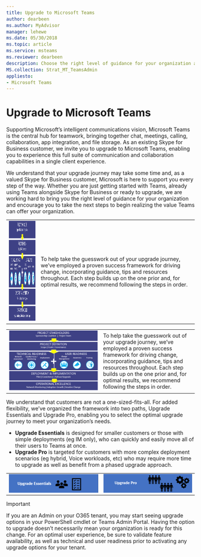 ```yaml
---
title: Upgrade to Microsoft Teams
author: dearbeen
ms.author: MyAdvisor
manager: lehewe
ms.date: 05/30/2018
ms.topic: article
ms.service: msteams
ms.reviewer: dearbeen
description: Choose the right level of guidance for your organization as you prepare to upgrade to Teams. 
MS.collection: Strat_MT_TeamsAdmin
appliesto:
- Microsoft Teams
---
```


# Upgrade to Microsoft Teams

Supporting Microsoft’s intelligent communications vision, Microsoft Teams is the central hub for teamwork, bringing together chat, meetings, calling, collaboration, app integration, and file storage. As an existing Skype for Business customer, we invite you to upgrade to Microsoft Teams, enabling you to experience this full suite of communication and collaboration capabilities in a single client experience.

We understand that your upgrade journey may take some time and, as a valued Skype for Business customer, Microsoft is here to support you every step of the way. Whether you are just getting started with Teams, already using Teams alongside Skype for Business or ready to upgrade, we are working hard to bring you the right level of guidance for your organization and encourage you to take the next steps to begin realizing the value Teams can offer your organization. 


<table>
<tbody>
<tr><td><img src="media/upgrade-to-teams-success-framework.png?branch=Upgrade-working" alt="Project stakeholders form a coalition to define the scope and goals of the project, ensuring that plans focus on both technical and user readiness. The process continues through deployment and implementation, and ends by laying the groundwork for monitoring quality, growing user adoption, and iteratively managing change." width="400px" height="268px"></td><td> To help take the guesswork out of your upgrade journey, we’ve employed a proven success framework for driving change, incorporating guidance, tips and resources throughout. Each step builds up on the one prior and, for optimal results, we recommend following the steps in order.</td></tr></tbody></table>

<table>
<colgroup>
<col width="50%">
<col width="50%">
</colgroup>
<tbody>
<tr><td><img src="media/upgrade-to-teams-success-framework.png?branch=Upgrade-working" alt="Project stakeholders form a coalition to define the scope and goals of the project, ensuring that plans focus on both technical and user readiness. The process continues through deployment and implementation, and ends by laying the groundwork for monitoring quality, growing user adoption, and iteratively managing change."></td><td> To help take the guesswork out of your upgrade journey, we’ve employed a proven success framework for driving change, incorporating guidance, tips and resources throughout. Each step builds up on the one prior and, for optimal results, we recommend following the steps in order.</td></tr></tbody></table>

We understand that customers are not a one-sized-fits-all. For added flexibility, we’ve organized the framework into two paths, Upgrade Essentials and Upgrade Pro, enabling you to select the optimal upgrade journey to meet your organization’s needs.

-  **Upgrade Essentials** is designed for smaller customers or those with simple deployments (eg IM only), who can quickly and easily move all of their users to Teams at once.
-  **Upgrade Pro** is targeted for customers with more complex deployment scenarios (eg hybrid, Voice workloads, etc) who may require more time to upgrade as well as benefit from a phased upgrade approach.
 


|   |   |
| - | - |
| [<img src="media/upgrade-to-teams-upgrade-essentials-icon.png?branch=Upgrade-working" alt="Designed for smaller organizations or those with simple deployments of Skype for Business (IM only or IM plus basic meeting functionality), the Upgrade Essentials checklist steps you through activities designed to quickly move your entire organization to Teams.">](https://review.docs.microsoft.com/en-us/MicrosoftTeams/upgrade-essentials?branch=Upgrade-working) | [<img src="media/upgrade-to-teams-upgrade-pro-icon.png?branch=Upgrade-working" alt="Designed for enterprise customers, or those with more tailored deployments such as hybrid or voice, the Upgrade Pro guide details technical and user readiness activities to better accommodate the unique attributes of an organization.">](https://docs.microsoft.com/en-us/MicrosoftTeams/journey-skypeforbusiness-teams)



> [!Important]
> If you are an Admin on your O365 tenant, you may start seeing upgrade options in your PowerShell cmdlet or Teams Admin Portal. Having the option to upgrade doesn’t necessarily mean your organization is ready for this change. For an optimal user experience, be sure to validate feature availability, as well as technical and user readiness prior to activating any upgrade options for your tenant.

